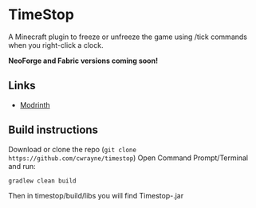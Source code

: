 # TimeStop
A Minecraft plugin to freeze or unfreeze the game using /tick commands when you right-click a clock.

**NeoForge and Fabric versions coming soon!**

## Links
- [Modrinth](https://github.com/cwrayne/timestop/)
## Build instructions
Download or clone the repo (`git clone https://github.com/cwrayne/timestop`)
Open Command Prompt/Terminal and run:
```
gradlew clean build
```
Then in timestop/build/libs you will find Timestop-<version>.jar
